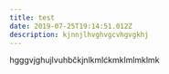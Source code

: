```yaml
---
title: test
date: 2019-07-25T19:14:51.012Z
description: kjnnjlhvghvgcvhgvgkhj
---
```

hgggvjghujlvuhbčkjnlkmlćkmklmlmklmk
